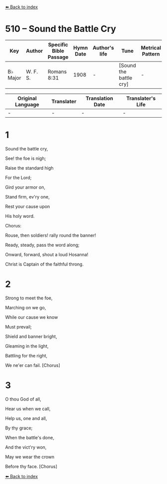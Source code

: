 [⬅️ Back to index](../README.md)

# 510 – Sound the Battle Cry

Key | Author   | Specific Bible Passage     |Hymn Date |Author's life |Tune |Metrical Pattern   |Composer/Source
-- | --------- | ---------------------------|----------|--------------|-----|-------------------|-------------  
B♭ Major |W. F. S. |Romans 8:31 |1908 |- |[Sound the battle cry] |- |Wm. F. Sherwin

Original Language | Translater | Translation Date   | Translater's Life  
----------------- | --------- | --------------------|-------------     
\- |- |- |-




# 1

Sound the battle cry, 

See!  the foe is nigh;

Raise the standard high  

For the Lord;

Gird your armor on, 

Stand firm, ev'ry one,

Rest your cause upon 

His holy word.



Chorus:

Rouse, then soldiers!  rally round the banner!

Ready, steady, pass the word along;

Onward, forward, shout a loud Hosanna!

Christ is Captain of the faithful throng.



# 2

Strong to meet the foe, 

Marching on we go,

While our cause we know  

Must prevail;

Shield and banner bright, 

Gleaming in the light,

Battling for the right, 

We ne'er can fail.  [Chorus]



# 3

O thou God of all, 

Hear us when we call, 

Help us, one and all, 

By thy grace;

When the battle's done,

And the vict'ry won,

May we wear the crown  

Before thy face.  [Chorus]



[⬅️ Back to index](../README.md)
